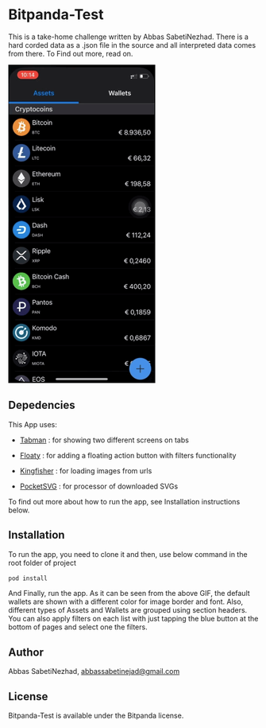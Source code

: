 # Bitpanda-Test

This is a take-home challenge written by Abbas SabetiNezhad. There is a hard corded data as a .json file in the source and all interpreted data comes from there. To Find out more, read on.

![screenshot1](https://github.com/abbassabeti/Bitpanda-Test/blob/images/images/scr01.gif " ")

## Depedencies

This App uses:

- [Tabman](https://github.com/uias/Tabman) : for showing two different screens on tabs

- [Floaty](https://github.com/kciter/Floaty) : for adding a floating action button with filters functionality

- [Kingfisher](https://github.com/onevcat/Kingfisher) : for loading images from urls

- [PocketSVG](https://github.com/pocketsvg/PocketSVG) : for processor of downloaded SVGs
        
To find out more about how to run the app, see Installation instructions below.

## Installation

To run the app, you need to clone it and then, use below command in the root folder of project

```ruby
pod install
```

And Finally, run the app. As it can be seen from the above GIF, the default wallets are shown with a  different color for image border and font. Also, different types of Assets and Wallets are grouped using section headers. You can also apply filters on each list with just tapping the blue button at the bottom of pages and select one the filters.

## Author

Abbas SabetiNezhad, abbassabetinejad@gmail.com

## License

Bitpanda-Test is available under the Bitpanda license.

